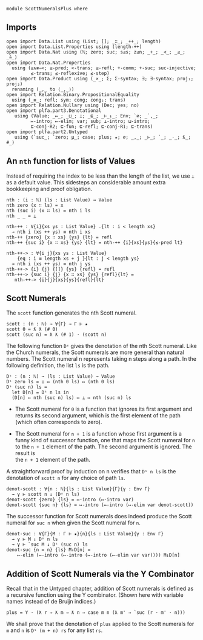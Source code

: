 ```
module ScottNumeralsPlus where
```

## Imports

```
open import Data.List using (List; []; _∷_; _++_; length)
open import Data.List.Properties using (length-++)
open import Data.Nat using (ℕ; zero; suc; s≤s; z≤n; _+_; _<_; _≤_; _≟_)
open import Data.Nat.Properties
  using (≤∧≢⇒<; ≤-pred; <-trans; ≤-refl; +-comm; +-suc; suc-injective;
         ≤-trans; ≤-reflexive; ≤-step)
open import Data.Product using (_×_; Σ; Σ-syntax; ∃; ∃-syntax; proj₁; proj₂)
  renaming (_,_ to ⟨_,_⟩)
open import Relation.Binary.PropositionalEquality
  using (_≡_; refl; sym; cong; cong₂; trans)
open import Relation.Nullary using (Dec; yes; no)
open import plfa.part3.Denotational
   using (Value; _↦_; _⊔_; ⊥; _⊑_; _⊢_↓_; Env; `∅; _`,_;
         ↦-intro; ↦-elim; var; sub; ⊥-intro; ⊔-intro;
         ⊑-conj-R2; ⊑-fun; ⊑-refl; ⊑-conj-R1; ⊑-trans)
open import plfa.part2.Untyped
   using (`suc_; `zero; μ_; case; plus; ★; ∅; _,_; _⊢_; `_; _·_; ƛ_; #_)
```

## An `nth` function for lists of Values

Instead of requiring the index to be less than the length of the list,
we use `⊥` as a default value. This sidesteps an considerable amount
extra bookkeeping and proof obligation.

```
nth : (i : ℕ) (ls : List Value) → Value
nth zero (x ∷ ls) = x
nth (suc i) (x ∷ ls) = nth i ls
nth _ _ = ⊥
```

```
nth-++ : ∀{i}{xs ys : List Value} .{lt : i < length xs}
  → nth i (xs ++ ys) ≡ nth i xs
nth-++ {zero} {x ∷ xs} {ys} {lt} = refl
nth-++ {suc i} {x ∷ xs} {ys} {lt} = nth-++ {i}{xs}{ys}{≤-pred lt}

nth-++-> : ∀{i j}{xs ys : List Value}
    {eq : i ≡ length xs + j }{lt : j < length ys}
  → nth i (xs ++ ys) ≡ nth j ys
nth-++-> {i} {j} {[]} {ys} {refl} = refl
nth-++-> {suc i} {j} {x ∷ xs} {ys} {refl}{lt} =
   nth-++-> {i}{j}{xs}{ys}{refl}{lt}
```

## Scott Numerals

The `scott` function generates the nth Scott numeral.

```
scott : (n : ℕ) → ∀{Γ} → Γ ⊢ ★
scott 0 = ƛ ƛ (# 0)
scott (suc n) = ƛ ƛ (# 1) · (scott n)
```

The following function `Dˢ` gives the denotation of the nth Scott
numeral.  Like the Church numerals, the Scott numerals are more
general than natural numbers. The Scott numeral n represents taking n
steps along a path.  In the following definition, the list `ls` is the
path.

```
Dˢ : (n : ℕ) → (ls : List Value) → Value
Dˢ zero ls = ⊥ ↦ (nth 0 ls) ↦ (nth 0 ls)
Dˢ (suc n) ls =
  let D[n] = Dˢ n ls in
  (D[n] ↦ nth (suc n) ls) ↦ ⊥ ↦ nth (suc n) ls
```

* The Scott numeral for `0` is a function that ignores its first
  argument and returns its second argument, which is the first element
  of the path (which often corresponds to zero).

* The Scott numeral for `n + 1` is a function whose first argument is
  a funny kind of successor function, one that maps 
  the Scott numeral for `n` to the `n + 1` element of the path.
  The second argument is ignored. The result is   
  the `n + 1` element of the path.


A straightforward proof by induction on n verifies that `Dˢ n ls` is
the denotation of `scott n` for any choice of path `ls`.

```
denot-scott : ∀{n : ℕ}{ls : List Value}{Γ}{γ : Env Γ}
  → γ ⊢ scott n ↓ (Dˢ n ls)
denot-scott {zero} {ls} = ↦-intro (↦-intro var)
denot-scott {suc n} {ls} = ↦-intro (↦-intro (↦-elim var denot-scott))
```

The successor function for Scott numerals does indeed produce the
Scott numeral for `suc n` when given the Scott numeral for `n`.

```
denot-suc : ∀{Γ}{M : Γ ⊢ ★}{n}{ls : List Value}{γ : Env Γ}
  → γ ⊢ M ↓ Dˢ n ls
  → γ ⊢ `suc M ↓ Dˢ (suc n) ls
denot-suc {n = n} {ls} M↓D[n] =
    ↦-elim (↦-intro (↦-intro (↦-intro (↦-elim var var)))) M↓D[n]
```

## Addition of Scott Numerals via the Y Combinator

Recall that in the Untyped chapter, addition of Scott numerals is
defined as a recursive function using the Y combinator.
(Shown here with variable names instead of de Bruijn indices.)

    plus = Y · (ƛ r ⇒ ƛ m ⇒ ƛ n ⇒ case m n (ƛ m' ⇒ `suc (r · m' · n)))

We shall prove that the denotation of `plus` applied to the Scott numerals
for `m` and `n` is `Dˢ (m + n) rs` for any list `rs`.
